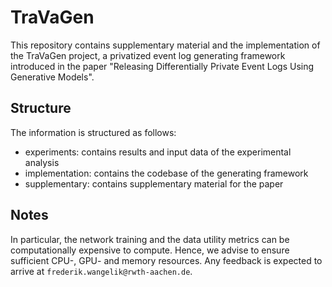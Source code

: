 # TraVaGen
This repository contains supplementary material and the implementation of the TraVaGen project, a privatized event log generating framework introduced in the paper "Releasing Differentially Private Event Logs Using Generative Models".

## Structure

The information is structured as follows:

* experiments: contains results and input data of the experimental analysis
* implementation: contains the codebase of the generating framework
* supplementary: contains supplementary material for the paper

## Notes

In particular, the network training and the data utility metrics can be computationally expensive to compute. Hence, we advise to ensure sufficient CPU-, GPU- and memory resources.
Any feedback is expected to arrive at `frederik.wangelik@rwth-aachen.de`.